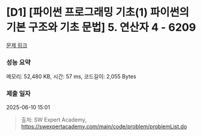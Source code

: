 # [D1] [파이썬 프로그래밍 기초(1) 파이썬의 기본 구조와 기초 문법] 5. 연산자 4 - 6209 

[문제 링크](https://swexpertacademy.com/main/code/problem/problemDetail.do?contestProbId=AWcU60eq4h4DFAU4) 

### 성능 요약

메모리: 52,480 KB, 시간: 57 ms, 코드길이: 2,055 Bytes

### 제출 일자

2025-06-10 15:01



> 출처: SW Expert Academy, https://swexpertacademy.com/main/code/problem/problemList.do